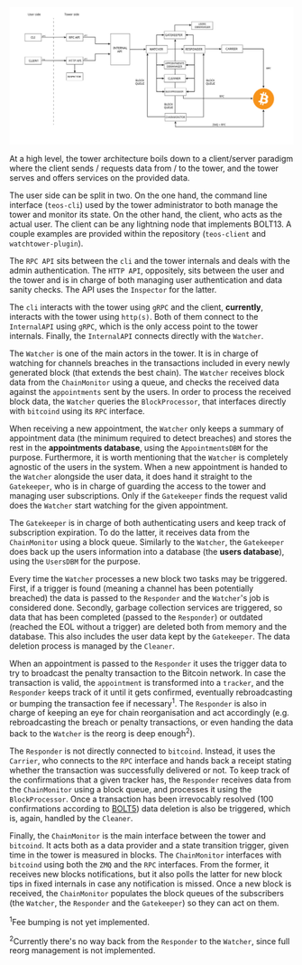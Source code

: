 <img src="./ARCH.svg">

At a high level, the tower architecture boils down to a client/server paradigm where the client sends / requests data from / to the tower, and the tower serves and offers services on the provided data.

The user side can be split in two. On the one hand, the command line interface (`teos-cli`) used by the tower administrator to both manage the tower and monitor its state. On the other hand, the client, who acts as the actual user. The client can be any lightning node that implements BOLT13. A couple examples are provided within the repository (`teos-client` and `watchtower-plugin`).

The `RPC API` sits between the `cli` and the tower internals and deals with the admin authentication. The `HTTP API`, oppositely, sits between the user and the tower and is in charge of both managing user authentication and data sanity checks. The API uses the `Inspector` for the latter.

The `cli` interacts with the tower using `gRPC` and the client, **currently**, interacts with the tower using `http(s)`. Both of them connect to the `InternalAPI` using `gRPC`, which is the only access point to the tower internals. Finally, the `InternalAPI` connects directly with the `Watcher`.

The `Watcher` is one of the main actors in the tower. It is in charge of watching for channels breaches in the transactions included in every newly generated block (that extends the best chain). The `Watcher` receives block data from the `ChainMonitor` using a queue, and checks the received data against the `appointments` sent by the users. In order to process the received block data, the `Watcher` queries the `BlockProcessor`, that interfaces directly with `bitcoind` using its `RPC` interface.

When receiving a new appointment, the `Watcher` only keeps a summary of appointment data (the minimum required to detect breaches) and stores the rest in the **appointments database**, using the `AppointmentsDBM` for the purpose. Furthermore, it is worth mentioning that the `Watcher` is completely agnostic of the users in the system. When a new appointment is handed to the `Watcher` alongside the user data, it does hand it straight to the `Gatekeeper`, who is in charge of guarding the access to the tower and managing user subscriptions. Only if the `Gatekeeper` finds the request valid does the `Watcher` start watching for the given appointment.

The `Gatekeeper` is in charge of both authenticating users and keep track of subscription expiration. To do the latter, it receives data from the `ChainMonitor` using a block queue. Similarly to the `Watcher`, the `Gatekeeper` does back up the users information into a database (the **users database**), using the `UsersDBM` for the purpose.

Every time the `Watcher` processes a new block two tasks may be triggered. First, if a trigger is found (meaning a channel has been potentially breached) the data is passed to the `Responder` and the `Watcher`'s job is considered done. Secondly, garbage collection services are triggered, so data that has been completed (passed to the `Responder`) or outdated (reached the EOL without a trigger) are deleted both from memory and the database. This also includes the user data kept by the `Gatekeeper`. The data deletion process is managed by the `Cleaner`.

When an appointment is passed to the `Responder` it uses the trigger data to try to broadcast the penalty transaction to the Bitcoin network. In case the transaction is valid, the `appointment` is transformed into a `tracker`, and the `Responder` keeps track of it until it gets confirmed, eventually rebroadcasting or bumping the transaction fee if necessary<sup>1</sup>. The `Responder` is also in charge of keeping an eye for chain reorganisation and act accordingly (e.g. rebroadcasting the breach or penalty transactions, or even handing the data back to the `Watcher` is the reorg is deep enough<sup>2</sup>).

The `Responder` is not directly connected to `bitcoind`. Instead, it uses the `Carrier`, who connects to the `RPC` interface and hands back a receipt stating whether the transaction was successfully delivered or not. To keep track of the confirmations that a given tracker has, the `Responder` receives data from the `ChainMonitor` using a block queue, and processes it using the `BlockProcessor`.
Once a transaction has been irrevocably resolved (100 confirmations according to [BOLT5](https://github.com/lightningnetwork/lightning-rfc/blob/b201efe0546120c14bf154ce5f4e18da7243fe7a/05-onchain.md#general-nomenclature)) data deletion is also be triggered, which is, again, handled by the `Cleaner`.

Finally, the `ChainMonitor` is the main interface between the tower and `bitcoind`. It acts both as a data provider and a state transition trigger, given time in the tower is measured in blocks. The `ChainMonitor` interfaces with `bitcoind` using both the `ZMQ` and the `RPC` interfaces. From the former, it receives new blocks notifications, but it also polls the latter for new block tips in fixed internals in case any notification is missed. Once a new block is received, the `ChainMonitor` populates the block queues of the subscribers (the `Watcher`, the `Responder` and the `Gatekeeper`) so they can act on them.

<sup>1</sup>Fee bumping is not yet implemented.

<sup>2</sup>Currently there's no way back from the `Responder` to the `Watcher`, since full reorg management is not implemented.